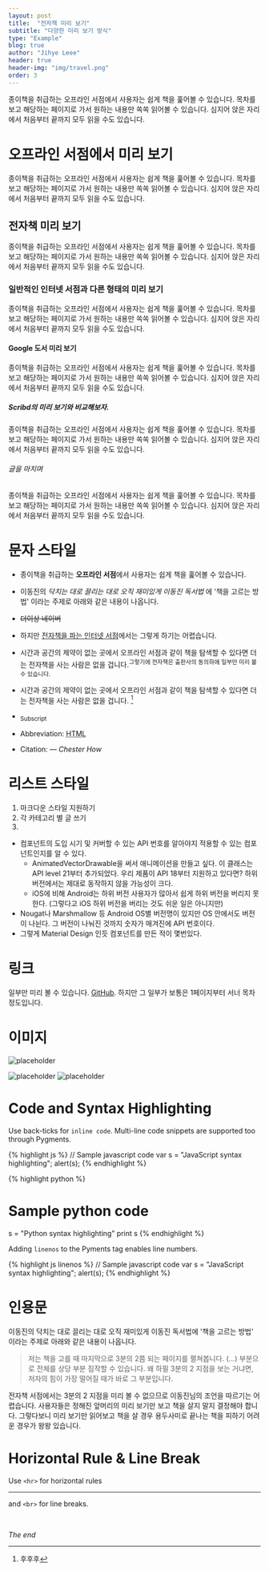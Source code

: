```yaml
---
layout: post
title:  "전자책 미리 보기"
subtitle: "다양한 미리 보기 방식"
type: "Example"
blog: true
author: "Jihye Leee"
header: true
header-img: "img/travel.png"
order: 3
---
```


종이책을 취급하는 오프라인 서점에서 사용자는 쉽게 책을 훑어볼 수 있습니다. 목차를 보고 해당하는 페이지로 가서 원하는 내용만 쏙쏙 읽어볼 수 있습니다. 심지어 앉은 자리에서 처음부터 끝까지 모두 읽을 수도 있습니다.

# 오프라인 서점에서 미리 보기

종이책을 취급하는 오프라인 서점에서 사용자는 쉽게 책을 훑어볼 수 있습니다. 목차를 보고 해당하는 페이지로 가서 원하는 내용만 쏙쏙 읽어볼 수 있습니다. 심지어 앉은 자리에서 처음부터 끝까지 모두 읽을 수도 있습니다.

## 전자책 미리 보기

종이책을 취급하는 오프라인 서점에서 사용자는 쉽게 책을 훑어볼 수 있습니다. 목차를 보고 해당하는 페이지로 가서 원하는 내용만 쏙쏙 읽어볼 수 있습니다. 심지어 앉은 자리에서 처음부터 끝까지 모두 읽을 수도 있습니다.

### 일반적인 인터넷 서점과 다른 형태의 미리 보기

종이책을 취급하는 오프라인 서점에서 사용자는 쉽게 책을 훑어볼 수 있습니다. 목차를 보고 해당하는 페이지로 가서 원하는 내용만 쏙쏙 읽어볼 수 있습니다. 심지어 앉은 자리에서 처음부터 끝까지 모두 읽을 수도 있습니다.

#### Google 도서 미리 보기

종이책을 취급하는 오프라인 서점에서 사용자는 쉽게 책을 훑어볼 수 있습니다. 목차를 보고 해당하는 페이지로 가서 원하는 내용만 쏙쏙 읽어볼 수 있습니다. 심지어 앉은 자리에서 처음부터 끝까지 모두 읽을 수도 있습니다.

##### Scribd의 미리 보기와 비교해보자.

종이책을 취급하는 오프라인 서점에서 사용자는 쉽게 책을 훑어볼 수 있습니다. 목차를 보고 해당하는 페이지로 가서 원하는 내용만 쏙쏙 읽어볼 수 있습니다. 심지어 앉은 자리에서 처음부터 끝까지 모두 읽을 수도 있습니다.

###### 글을 마치며

종이책을 취급하는 오프라인 서점에서 사용자는 쉽게 책을 훑어볼 수 있습니다. 목차를 보고 해당하는 페이지로 가서 원하는 내용만 쏙쏙 읽어볼 수 있습니다. 심지어 앉은 자리에서 처음부터 끝까지 모두 읽을 수도 있습니다.

# 문자 스타일
- 종이책을 취급하는 **오프라인 서점**에서 사용자는 쉽게 책을 훑어볼 수 있습니다.

- 이동진의 _닥치는 대로 끌리는 대로 오직 재미있게 이동진 독서법_ 에 '책을 고르는 방법' 이라는 주제로 아래와 같은 내용이 나옵니다.

- ~~더이상 네이버~~

- 하지만 <ins>전자책을 파는 인터넷 서점</ins>에서는 그렇게 하기는 어렵습니다.

- 시간과 공간의 제약이 없는 곳에서 오프라인 서점과 같이 책을 탐색할 수 있다면 더는 전자책을 사는 사람은 없을 겁니다.<sup>그렇기에 전자책은 출판사의 동의하에 일부만 미리 볼 수 있습니다.</sup>

- 시간과 공간의 제약이 없는 곳에서 오프라인 서점과 같이 책을 탐색할 수 있다면 더는 전자책을 사는 사람은 없을 겁니다. [^1]

  [^1]: 후후후

- <sub>Subscript</sub>

- Abbreviation: <abbr title="HyperText Markup Language">HTML</abbr>

- Citation: <cite>&mdash; Chester How</cite>

# 리스트 스타일
1. 마크다운 스타일 지원하기
2. 각 카테고리 별 글 쓰기
3. ​

* 컴포넌트의 도입 시기 및 커버할 수 있는 API 번호를 알아야지 적용할 수 있는 컴포넌트인지를 알 수 있다.
  * AnimatedVectorDrawable을 써서 애니메이션을 만들고 싶다. 이 클래스는 API level 21부터 추가되었다. 우리 제품이 API 18부터 지원하고 있다면? 하위 버전에서는 제대로 동작하지 않을 가능성이 크다.
  * iOS에 비해 Android는 하위 버전 사용자가 많아서 쉽게 하위 버전을 버리지 못한다. (그렇다고 iOS 하위 버전을 버리는 것도 쉬운 일은 아니지만)
* Nougat나 Marshmallow 등 Android OS별 버전명이 있지만 OS 안에서도 버전이 나뉜다. 그 버전이 나눠진 것까지 숫자가 매겨진에 API 번호이다.
* 그렇게 Material Design 인듯 컴포넌트를 만든 적이 몇번있다.

# 링크
일부만 미리 볼 수 있습니다. [GitHub](https://github.com/chesterhow/tale). 하지만 그 일부가 보통은 1페이지부터 서너 목차 정도입니다. 

# 이미지
![placeholder](https://placehold.it/800x400 "Large example image")

![placeholder](https://placehold.it/400x200 "Medium example image")
![placeholder](https://placehold.it/200x200 "Small example image")

# Code and Syntax Highlighting
Use back-ticks for `inline code`. Multi-line code snippets are supported too through Pygments.

{% highlight js %}
// Sample javascript code
var s = "JavaScript syntax highlighting";
alert(s);
{% endhighlight %}

{% highlight python %}
# Sample python code
s = "Python syntax highlighting"
print s
{% endhighlight %}

Adding `linenos` to the Pyments tag enables line numbers.

{% highlight js  linenos %}
// Sample javascript code
var s = "JavaScript syntax highlighting";
alert(s);
{% endhighlight %}

# 인용문

이동진의 닥치는 대로 끌리는 대로 오직 재미있게 이동진 독서법에 '책을 고르는 방법' 이라는 주제로 아래와 같은 내용이 나옵니다.

> 저는 책을 고를 때 마지막으로 3분의 2쯤 되는 페이지를 펼쳐봅니다. (…) 부분으로 전체를 상당 부분 짐작할 수 있습니다. 왜 하필 3분의 2 지점을 보는 거냐면, 저자의 힘이 가장 떨어질 때가 바로 그 부분입니다.

전자책 서점에서는 3분의 2 지점을 미리 볼 수 없으므로 이동진님의 조언을 따르기는 어렵습니다. 사용자들은 정해진 앞머리의 미리 보기만 보고 책을 살지 말지 결정해야 합니다. 그렇다보니 미리 보기만 읽어보고 책을 살 경우 용두사미로 끝나는 책을 피하기 어려운 경우가 왕왕 있습니다.

# Horizontal Rule & Line Break

Use `<hr>` for horizontal rules

<hr>

and `<br>` for line breaks.

<br>

_The end_
